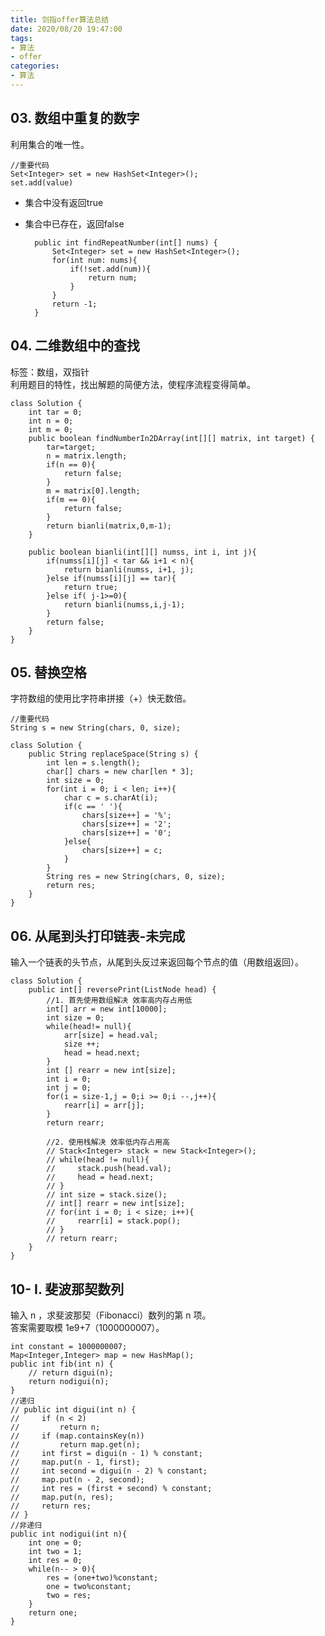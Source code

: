 ```yaml
---
title: 剑指offer算法总结
date: 2020/08/20 19:47:00
tags: 
- 算法
- offer
categories:
- 算法
---
```

## 03. 数组中重复的数字 
利用集合的唯一性。

	//重要代码
	Set<Integer> set = new HashSet<Integer>();
	set.add(value)  


* 集合中没有返回true
* 集合中已存在，返回false   

		public int findRepeatNumber(int[] nums) {  
			Set<Integer> set = new HashSet<Integer>();  
			for(int num: nums){  
				if(!set.add(num)){  
					return num;
				}
			}
			return -1;
		}


## 04. 二维数组中的查找  
标签：数组，双指针  
利用题目的特性，找出解题的简便方法，使程序流程变得简单。  
    
	class Solution {
	    int tar = 0;
	    int n = 0;
	    int m = 0;
	    public boolean findNumberIn2DArray(int[][] matrix, int target) {
	        tar=target;
	        n = matrix.length;
	        if(n == 0){
	            return false;
	        }
	        m = matrix[0].length;
	        if(m == 0){
	            return false;
	        }
	        return bianli(matrix,0,m-1);
	    }
	
	    public boolean bianli(int[][] numss, int i, int j){
	        if(numss[i][j] < tar && i+1 < n){
	            return bianli(numss, i+1, j);
	        }else if(numss[i][j] == tar){
	            return true;
	        }else if( j-1>=0){
	            return bianli(numss,i,j-1);
	        }
	        return false;
	    }
	}

## 05. 替换空格   
字符数组的使用比字符串拼接（+）快无数倍。  

	//重要代码  
	String s = new String(chars, 0, size);

	class Solution {
	    public String replaceSpace(String s) {
	        int len = s.length();
	        char[] chars = new char[len * 3];
	        int size = 0;
	        for(int i = 0; i < len; i++){
	            char c = s.charAt(i);
	            if(c == ' '){
	                chars[size++] = '%';
	                chars[size++] = '2';
	                chars[size++] = '0';
	            }else{
	                chars[size++] = c;
	            }
	        }
	        String res = new String(chars, 0, size);
	        return res;
	    }
	}  

## 06. 从尾到头打印链表-未完成  
输入一个链表的头节点，从尾到头反过来返回每个节点的值（用数组返回）。  

	class Solution {
	    public int[] reversePrint(ListNode head) {
	        //1. 首先使用数组解决 效率高内存占用低
	        int[] arr = new int[10000];
	        int size = 0;
	        while(head!= null){
	            arr[size] = head.val;
	            size ++;
	            head = head.next;
	        }
	        int [] rearr = new int[size];
	        int i = 0;
	        int j = 0;
	        for(i = size-1,j = 0;i >= 0;i --,j++){
	            rearr[i] = arr[j];
	        }
	        return rearr;
	
	        //2. 使用栈解决 效率低内存占用高
	        // Stack<Integer> stack = new Stack<Integer>();
	        // while(head != null){
	        //     stack.push(head.val);
	        //     head = head.next;
	        // }
	        // int size = stack.size();
	        // int[] rearr = new int[size];
	        // for(int i = 0; i < size; i++){
	        //     rearr[i] = stack.pop();
	        // }
	        // return rearr;
	    }
	}

## 10- I. 斐波那契数列  
输入 n ，求斐波那契（Fibonacci）数列的第 n 项。    
答案需要取模 1e9+7（1000000007）。    

	int constant = 1000000007;
    Map<Integer,Integer> map = new HashMap();
    public int fib(int n) {
        // return digui(n);
        return nodigui(n);
    }
    //递归
    // public int digui(int n) {
    //     if (n < 2)
    //         return n;
    //     if (map.containsKey(n))
    //         return map.get(n);
    //     int first = digui(n - 1) % constant;
    //     map.put(n - 1, first);
    //     int second = digui(n - 2) % constant;
    //     map.put(n - 2, second);
    //     int res = (first + second) % constant;
    //     map.put(n, res);
    //     return res;
    // }
    //非递归
    public int nodigui(int n){
        int one = 0;
        int two = 1;
        int res = 0;
        while(n-- > 0){
            res = (one+two)%constant;
            one = two%constant;
            two = res;
        }
        return one;
    }






